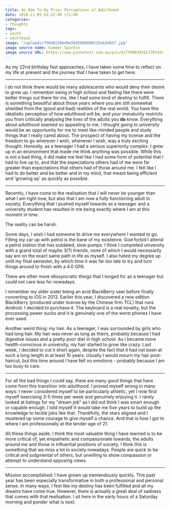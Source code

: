 ```yaml
---
title: An Ode To My Prior Perceptions of Adulthood
date: 2018-11-03 03:32:00 +11:00
categories:
- thoughts
tags:
- youth
- adulthood
image: "/uploads/f56b8220bd9e58d1095896515eb3d657.jpg"
image source name: Summer Sparkle
image source URL: https://www.pinterest.com.au/pin/417708934181179134/
---
```


As my 22nd birthday fast approaches, I have taken some time to reflect on my life at present and the journey that I have taken to get here. 

___________________________________________________________

I do not think there would be many adolescents who would deny their desire to grow up. I remember being in high school and feeling like there were better things out there for me, like I had some kind of destiny to fulfill. There is something beautiful about those years where you are still somewhat shielded from the (good and bad) realities of the real world. You have this idealistic perception of how adulthood will be, and your immaturity restricts you from critically analysing the lives of the adults you **do** know. Everything about adulthood seemed so appealing to me. I thought going to university would be an opportunity for me to meet like-minded people and study things that I really cared about. The prospect of having my license and the freedom to go wherever I wish, whenever I wish, was a truly exciting thought. Honestly, as a teenager I had a serious superiority complex. I grew up in an environment that made me think anything was possible. While this is not a bad thing, it did make me feel like I had some form of potential that I had to live up to, and that the expectations others had of me were far greater than expectations that others had of those around me. I felt like I had to do better and be better and in my mind, that meant being efficient and 'growing up' as quickly as possible. 

___________________________________________________________

Recently, I have come to the realisation that I will never be younger than what I am right now, but also that I am now a fully functioning adult in society. Everything that I pushed myself towards as a teenager and a university student has resulted in me being exactly where I am at this moment in time. 

The reality can be harsh. 

Some days, I wish I had someone to drive me everywhere I wanted to go. Filling my car up with petrol is the bane of my existence. God forbid I attend a petrol station that has outdated, slow pumps. I think I completed university with a grand total of maybe 3(?) friends, none of which I would necessarily say are on the exact same path in life as myself. I also hated my degree up until my final semester, by which time it was far too late to try and turn things around to finish with a 4.0 GPA. 

There are other more idiosyncratic things that I longed for as a teenager but could not care less for nowadays. 

I remember my older sister being an avid BlackBerry user before finally converting to iOS in 2013. Earlier this year, I discovered a new edition BlackBerry (produced under license by the Chinese firm TCL) that runs Android. I decided to purchase it. The keyboard is a real novelty, but the processing power sucks and it is genuinely one of the worst phones I have ever used. 

Another weird thing: my hair. As a teenager, I was surrounded by girls who had long hair. My hair was never as long as theirs, probably because I had digestive issues and a pretty poor diet in high school. As I became more health-conscious in university, my hair started to grow like crazy. Last week, I decided to cut it short again, despite the fact that it had not been at such a long length in at least 10 years. Usually I would mourn my hair post-haircut, but this time around I have felt no emotions - probably because I am too busy to care.

___________________________________________________________

For all the bad things I could say, there are many good things that have come from this transition into adulthood. I proved myself wrong in many ways: I never considered myself to be particularly athletic, yet I now find myself exercising 3-5 times per week and genuinely enjoying it. I rarely looked at listings for my "dream job" as I did not think I was smart enough or capable enough. I told myself it would take me five years to build up the knowledge to tackle jobs like that. Thankfully, the stars aligned and I mustered up some courage to give myself a chance. And that is how I got to where I am professionally at the tender age of 21. 

All these things aside, I think the most valuable thing I have learned is to be more critical of, yet empathetic and compassionate towards, the adults around me and those in influential positions of society. I think this is something that we miss a lot in society nowadays. People are quick to be critical and judgmental of others, but unwilling to show compassion or attempt to understand opposing views. 

___________________________________________________________

Mission accomplished: I have grown up tremendously quickly. This past year has been especially transformative in both a professional and personal sense. In many ways, I feel like my destiny has been fulfilled and all my dreams have come true. However, there is actually a great deal of sadness that comes with that realisation. I sit here in the early hours of a Saturday morning and ponder what is next. 
